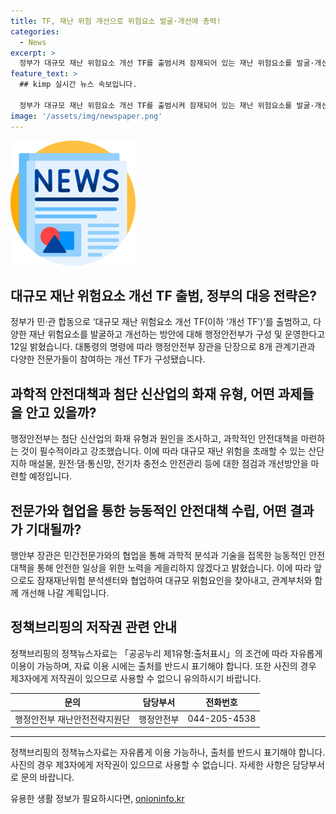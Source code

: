 ```yaml
---
title: TF, 재난 위험 개선으로 위험요소 발굴·개선에 총력!
categories:
  - News
excerpt: >
  정부가 대규모 재난 위험요소 개선 TF를 출범시켜 잠재되어 있는 재난 위험요소를 발굴·개선한다. 이에 8개 관계기관과 전문가들이 참여하며, 전지 화재, 산단 지하 매설물, 원전·댐·통신망, 전기차 충전소 등을 점검하고 개선방안을 마련할 예정이다. 또한 국립재난안전연구원과 협업하여 잠재재난위험 분석센터를 통해 대규모 위험요인을 찾아내고 개선할 계획이다. 행정안전부 장관은 과학적인 분석과 기술을 접목한 능동적인 안전대책을 수립하여 안전한 일상을 위한 노력을 게을리하지 않겠다고 강조했다.
feature_text: >
  ## kimp 실시간 뉴스 속보입니다.

  정부가 대규모 재난 위험요소 개선 TF를 출범시켜 잠재되어 있는 재난 위험요소를 발굴·개선한다. 이에 8개 관계기관과 전문가들이 참여하며, 전지 화재, 산단 지하 매설물, 원전·댐·통신망, 전기차 충전소 등을 점검하고 개선방안을 마련할 예정이다. 또한 국립재난안전연구원과 협업하여 잠재재난위험 분석센터를 통해 대규모 위험요인을 찾아내고 개선할 계획이다. 행정안전부 장관은 과학적인 분석과 기술을 접목한 능동적인 안전대책을 수립하여 안전한 일상을 위한 노력을 게을리하지 않겠다고 강조했다.
image: '/assets/img/newspaper.png'
---
```


<p><img src="/assets/img/newspaper.png" alt="kimplant 속보" /></p>

<h2 data-ke-size="size26">대규모 재난 위험요소 개선 TF 출범, 정부의 대응 전략은?</h2>

<p data-ke-size="size16">정부가 민·관 합동으로 ‘대규모 재난 위험요소 개선 TF(이하 ‘개선 TF’)’를 출범하고, 다양한 재난 위험요소를 발굴하고 개선하는 방안에 대해 행정안전부가 구성 및 운영한다고 12일 밝혔습니다. 대통령의 명령에 따라 행정안전부 장관을 단장으로 8개 관계기관과 다양한 전문가들이 참여하는 개선 TF가 구성됐습니다.</p>

<h2 data-ke-size="size26">과학적 안전대책과 첨단 신산업의 화재 유형, 어떤 과제들을 안고 있을까?</h2>

<p data-ke-size="size16">행정안전부는 첨단 신산업의 화재 유형과 원인을 조사하고, 과학적인 안전대책을 마련하는 것이 필수적이라고 강조했습니다. 이에 따라 대규모 재난 위험을 초래할 수 있는 산단 지하 매설물, 원전·댐·통신망, 전기차 충전소 안전관리 등에 대한 점검과 개선방안을 마련할 예정입니다.</p>

<h2 data-ke-size="size26">전문가와 협업을 통한 능동적인 안전대책 수립, 어떤 결과가 기대될까?</h2>

<p data-ke-size="size16">행안부 장관은 민간전문가와의 협업을 통해 과학적 분석과 기술을 접목한 능동적인 안전대책을 통해 안전한 일상을 위한 노력을 게을리하지 않겠다고 밝혔습니다. 이에 따라 앞으로도 잠재재난위험 분석센터와 협업하여 대규모 위험요인을 찾아내고, 관계부처와 함께 개선해 나갈 계획입니다.</p>

<h2 data-ke-size="size26">정책브리핑의 저작권 관련 안내</h2>

<p data-ke-size="size16">정책브리핑의 정책뉴스자료는 「공공누리 제1유형:출처표시」의 조건에 따라 자유롭게 이용이 가능하며, 자료 이용 시에는 출처를 반드시 표기해야 합니다. 또한 사진의 경우 제3자에게 저작권이 있으므로 사용할 수 없으니 유의하시기 바랍니다.</p>

<table>
    <thead>
        <tr>
            <th><b>문의</b></th>
            <th><b>담당부서</b></th>
            <th><b>전화번호</b></th>
        </tr>
    </thead>
    <tbody>
        <tr>
            <td>행정안전부 재난안전전략지원단</td>
            <td>행정안전부</td>
            <td>044-205-4538</td>
        </tr>
    </tbody>
</table>

<hr>

<p data-ke-size="size16">정책브리핑의 정책뉴스자료는 자유롭게 이용 가능하나, 출처를 반드시 표기해야 합니다. 사진의 경우 제3자에게 저작권이 있으므로 사용할 수 없습니다. 자세한 사항은 담당부서로 문의 바랍니다.</p>
유용한 생활 정보가 필요하시다면, <a href="https://onioninfo.kr" rel="dofollow">onioninfo.kr</a>


